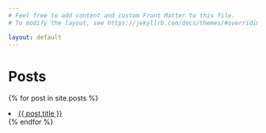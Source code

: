 ```yaml
---
# Feel free to add content and custom Front Matter to this file.
# To modify the layout, see https://jekyllrb.com/docs/themes/#overriding-theme-defaults

layout: default
---
```


# Posts

{% for post in site.posts %}
  <li>
    <a href="{{ post.url }}">{{ post.title }}</a>
  </li>
{% endfor %}